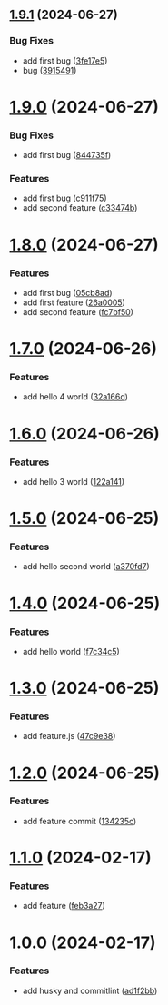## [1.9.1](https://github.com/steven130169/2024-release/compare/v1.9.0...v1.9.1) (2024-06-27)


### Bug Fixes

* add first bug ([3fe17e5](https://github.com/steven130169/2024-release/commit/3fe17e533bfa1c0756667aa0e5bac4d5e19ab1ae))
* bug ([3915491](https://github.com/steven130169/2024-release/commit/3915491fec565135628b201828bc1c8dd3a3f8ca))

# [1.9.0](https://github.com/steven130169/2024-release/compare/v1.8.0...v1.9.0) (2024-06-27)


### Bug Fixes

* add first bug ([844735f](https://github.com/steven130169/2024-release/commit/844735f96f14ceaf2d79d5271d5040a4574b1e20))


### Features

* add first bug ([c911f75](https://github.com/steven130169/2024-release/commit/c911f75a213527ba22cc76bf038b7dda9d0f477d))
* add second feature ([c33474b](https://github.com/steven130169/2024-release/commit/c33474be3a5c1b92499df9102441bf332ac75ea0))

# [1.8.0](https://github.com/steven130169/2024-release/compare/v1.7.0...v1.8.0) (2024-06-27)


### Features

* add first bug ([05cb8ad](https://github.com/steven130169/2024-release/commit/05cb8ad2432059cf93a8ed0461bfd9bd28ff85ff))
* add first feature ([26a0005](https://github.com/steven130169/2024-release/commit/26a0005914d8d8862f9e5b4b980af7de9551db54))
* add second feature ([fc7bf50](https://github.com/steven130169/2024-release/commit/fc7bf5061d6c343cfb0267071a892e310c87099a))

# [1.7.0](https://github.com/steven130169/2024-release/compare/v1.6.0...v1.7.0) (2024-06-26)


### Features

* add hello 4 world ([32a166d](https://github.com/steven130169/2024-release/commit/32a166da8e279fe3abc1ba312809ed181e232cc4))

# [1.6.0](https://github.com/steven130169/2024-release/compare/v1.5.0...v1.6.0) (2024-06-26)


### Features

* add hello 3 world ([122a141](https://github.com/steven130169/2024-release/commit/122a141cb3bc3ba1b18e901ed14dbc34acf0d30a))

# [1.5.0](https://github.com/steven130169/2024-release/compare/v1.4.0...v1.5.0) (2024-06-25)


### Features

* add hello second world ([a370fd7](https://github.com/steven130169/2024-release/commit/a370fd7e885c03415b3ab8f9ead6688ef408b450))

# [1.4.0](https://github.com/steven130169/2024-release/compare/v1.3.0...v1.4.0) (2024-06-25)


### Features

* add hello world ([f7c34c5](https://github.com/steven130169/2024-release/commit/f7c34c57b3a59b33e69b159507f98d596e95ad9c))

# [1.3.0](https://github.com/steven130169/2024-release/compare/v1.2.0...v1.3.0) (2024-06-25)


### Features

* add feature.js ([47c9e38](https://github.com/steven130169/2024-release/commit/47c9e3807ca935ea848b839b84c80043a1b8fd4c))

# [1.2.0](https://github.com/steven130169/2024-release/compare/v1.1.0...v1.2.0) (2024-06-25)


### Features

* add feature commit ([134235c](https://github.com/steven130169/2024-release/commit/134235caba3b8e5136be6b1caff492059931c718))

# [1.1.0](https://github.com/steven130169/2024-release/compare/v1.0.0...v1.1.0) (2024-02-17)


### Features

* add feature ([feb3a27](https://github.com/steven130169/2024-release/commit/feb3a2705f1d7cce2b81ec4a0972443156861b5c))

# 1.0.0 (2024-02-17)


### Features

* add husky and commitlint ([ad1f2bb](https://github.com/steven130169/2024-release/commit/ad1f2bb272870e7794cd72c3535765dba0907453))
